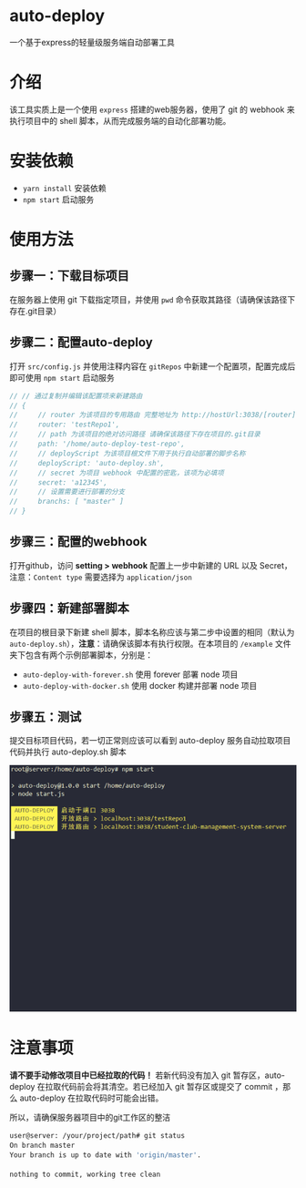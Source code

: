 # auto-deploy
一个基于express的轻量级服务端自动部署工具

# 介绍

该工具实质上是一个使用 `express` 搭建的web服务器，使用了 git 的 webhook 来执行项目中的 shell 脚本，从而完成服务端的自动化部署功能。

# 安装依赖

- `yarn install` 安装依赖
- `npm start` 启动服务

# 使用方法

## 步骤一：下载目标项目

在服务器上使用 git 下载指定项目，并使用 `pwd` 命令获取其路径（请确保该路径下存在.git目录）

## 步骤二：配置auto-deploy

打开 `src/config.js` 并使用注释内容在 `gitRepos` 中新建一个配置项，配置完成后即可使用 `npm start` 启动服务

```js
// // 通过复制并编辑该配置项来新建路由
// {
//     // router 为该项目的专用路由 完整地址为 http://hostUrl:3038/[router]
//     router: 'testRepo1',
//     // path 为该项目的绝对访问路径 请确保该路径下存在项目的.git目录
//     path: '/home/auto-deploy-test-repo',
//     // deployScript 为该项目根文件下用于执行自动部署的脚步名称
//     deployScript: 'auto-deploy.sh',
//     // secret 为项目 webhook 中配置的密匙，该项为必填项
//     secret: 'a12345',
//     // 设置需要进行部署的分支
//     branchs: [ "master" ]
// }
```

## 步骤三：配置的webhook

打开github，访问 **setting > webhook** 配置上一步中新建的 URL 以及 Secret，注意：`Content type` 需要选择为 `application/json`

## 步骤四：新建部署脚本

在项目的根目录下新建 shell 脚本，脚本名称应该与第二步中设置的相同（默认为 `auto-deploy.sh`），**注意**：请确保该脚本有执行权限。在本项目的 `/example` 文件夹下包含有两个示例部署脚本，分别是：

- `auto-deploy-with-forever.sh` 使用 forever 部署 node 项目
- `auto-deploy-with-docker.sh` 使用 docker 构建并部署 node 项目



## 步骤五：测试

提交目标项目代码，若一切正常则应该可以看到 auto-deploy 服务自动拉取项目代码并执行 auto-deploy.sh 脚本

![演示](src/images/show.gif)

# 注意事项

**请不要手动修改项目中已经拉取的代码！** 若新代码没有加入 git 暂存区，auto-deploy 在拉取代码前会将其清空。若已经加入 git 暂存区或提交了 commit ，那么 auto-deploy 在拉取代码时可能会出错。

所以，请确保服务器项目中的git工作区的整洁

```bash
user@server: /your/project/path# git status
On branch master
Your branch is up to date with 'origin/master'.

nothing to commit, working tree clean
```
